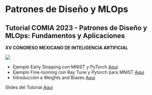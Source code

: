 # Patrones de Diseño y MLOps
## Tutorial COMIA 2023 - Patrones de Diseño y MLOps: Fundamentos y Aplicaciones

**XV CONGRESO MEXICANO DE INTELIGENCIA ARTIFICIAL**

![](http://smia.mx/comia/2023/images/logoComiaWeb.png)

- Ejemplo Early Stopping con MNIST y PyTorch [Aqui](https://github.com/Ivanrs297/patrones-mlops-comia/blob/main/MNIST_Early_Stopping_example.ipynb)
- Ejemplo Fine-tunning con Ray Tune y Pytorch para MNIST [Aqui](https://github.com/Ivanrs297/patrones-mlops-comia/blob/main/ray_tune_mnist_pytorch.py)
- Introducción a Weights and Biases [Aqui](https://github.com/Ivanrs297/patrones-mlops-comia/blob/main/Intro_to_Weights_%26_Biases.ipynb)


Slides del Tutorial [Aqui](https://drive.google.com/file/d/1C5gFtdOIN-M1gmBVkg53YznV6yR-7caD/view?usp=sharing)
